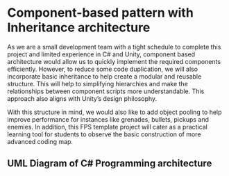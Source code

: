 # Component-based pattern with Inheritance architecture 

As we are a small development team with a tight schedule to complete this project and limited experience in C# and Unity, component based architecture would allow us to quickly implement the required components efficiently. However, to reduce some code duplication, we will also incorporate basic inheritance to help create a modular and reusable structure. This will help to simplifying hierarchies and make the relationships between component scripts more understandable. This approach also aligns with Unity’s design philosophy. 
 

With this structure in mind, we would also like to add object pooling to help improve performance for instances like grenades, bullets, pickups and enemies. In addition, this FPS template project will cater as a practical learning tool for students to observe the basic construction of more advanced coding map.

## UML Diagram of C# Programming architecture
